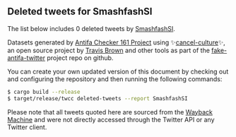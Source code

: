 ## Deleted tweets for SmashfashSI

The list below includes 0 deleted tweets by
[SmashfashSI](https://twitter.com/SmashfashSI).



Datasets generated by [Antifa Checker 161 Project](https://twitter.com/antifacheck161) using ✨[cancel-culture](https://github.com/travisbrown/cancel-culture)✨, an open source project by 
[Travis Brown](https://twitter.com/travisbrown) and other tools as part of the 
[fake-antifa-twitter](https://github.com/antifacheck161/fake-antifa-twitter) project repo on github.

You can create your own updated version of this document by checking out and configuring the
repository and then running the following commands:

```bash
$ cargo build --release
$ target/release/twcc deleted-tweets --report SmashfashSI
```

Please note that all tweets quoted here are sourced from the
[Wayback Machine](https://web.archive.org) and were not directly accessed through the Twitter API or
any Twitter client.


